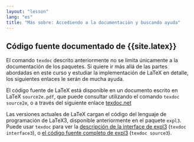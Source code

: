 ```yaml
---
layout: "lesson"
lang: "es"
title: "Más sobre: Accediendo a la documentación y buscando ayuda"
---
```



## Código fuente documentado de {{site.latex}}

El comando `texdoc` descrito anteriormente no se limita únicamente a la documentación de los paquetes.
Si quiere ir más allá de las partes abordadas en este curso y estudiar la implementación de LaTeX en detalle,
los siguientes enlaces le serán de mucha ayuda.

El código fuente de LaTeX está disponible en un documento escrito en LaTeX `source2e.pdf`, que puede
consultar utilizando el comando `texdoc source2e`, o a través del siguiente enlace
[texdoc.net](https://texdoc.net/pkg/source2e)

Las versiones actuales de LaTeX cargan el código del lenguaje de programación de LaTeX3, disponible anteriormente
en el paquete `expl3`. Puede usar `texdoc` para ver la
[descripción de la interface de expl3](http://texdoc.net/pkg/interface3) (`texdoc interface3`),
o
[el código fuente completo de expl3](http://texdoc.net/pkg/source3) (`texdoc source3`).
